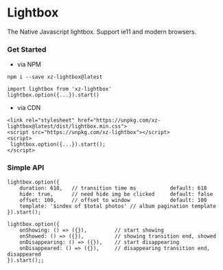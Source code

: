 # Lightbox

The Native Javascript lightbox.
Support ie11 and modern browsers.

### Get Started

* via NPM
```
npm i --save xz-lightbox@latest

import lightbox from 'xz-lightbox'
lightbox.option({...}).start()
```

* via CDN

```
<link rel="stylesheet" href="https://unpkg.com/xz-lightbox@latest/dist/lightbox.min.css">
<script src="https://unpkg.com/xz-lightbox"></script>
<script>
 lightbox.option({...}).start();
</script>
 ```

### Simple API

```
lightbox.option({
    duration: 618,   // transition time ms           default: 618
    hide: true,      // need hide img be clicked     default: false
    offset: 100,     // offset to window             default: 100
    template: '$index of $total photos' // album pagination template
}).start();

lightbox.option({
	onShowing: () => ({}),         // start showing
	onShowed: () => ({}),          // showing transition end, showed
	onDisappearing: () => ({}),    // start disappearing
	onDisappeared: () => ({}),     // disappearing transition end, disappeared
}).start();;


```